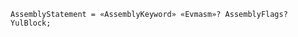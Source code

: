 <!-- This file is generated automatically by infrastructure scripts. Please don't edit by hand. -->

```{ .ebnf .slang-ebnf #AssemblyStatement }
AssemblyStatement = «AssemblyKeyword» «Evmasm»? AssemblyFlags? YulBlock;
```
